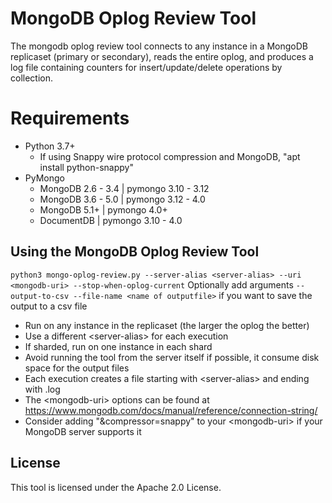 # MongoDB Oplog Review Tool

The mongodb oplog review tool connects to any instance in a MongoDB replicaset (primary or secondary), reads the entire oplog, and produces a log file containing counters for insert/update/delete operations by collection. 

# Requirements
 - Python 3.7+
   - If using Snappy wire protocol compression and MongoDB, "apt install python-snappy"
 - PyMongo
   - MongoDB 2.6 - 3.4 | pymongo 3.10 - 3.12
   - MongoDB 3.6 - 5.0 | pymongo 3.12 - 4.0
   - MongoDB 5.1+      | pymongo 4.0+
   - DocumentDB        | pymongo 3.10 - 4.0

## Using the MongoDB Oplog Review Tool
`python3 mongo-oplog-review.py --server-alias <server-alias> --uri <mongodb-uri> --stop-when-oplog-current`
Optionally add arguments `--output-to-csv --file-name <name of outputfile>` if you want to save the output to a csv file

- Run on any instance in the replicaset (the larger the oplog the better)
- Use a different \<server-alias> for each execution
- If sharded, run on one instance in each shard
- Avoid running the tool from the server itself if possible, it consume disk space for the output files
- Each execution creates a file starting with \<server-alias> and ending with .log
- The \<mongodb-uri> options can be found at https://www.mongodb.com/docs/manual/reference/connection-string/ 
- Consider adding "&compressor=snappy" to your \<mongodb-uri> if your MongoDB server supports it

## License
This tool is licensed under the Apache 2.0 License. 
